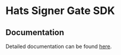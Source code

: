 # Hats Signer Gate SDK

## Documentation

Detailed documentation can be found [here](https://docs.hatsprotocol.xyz/for-developers/hats-signer-gate-sdk).
